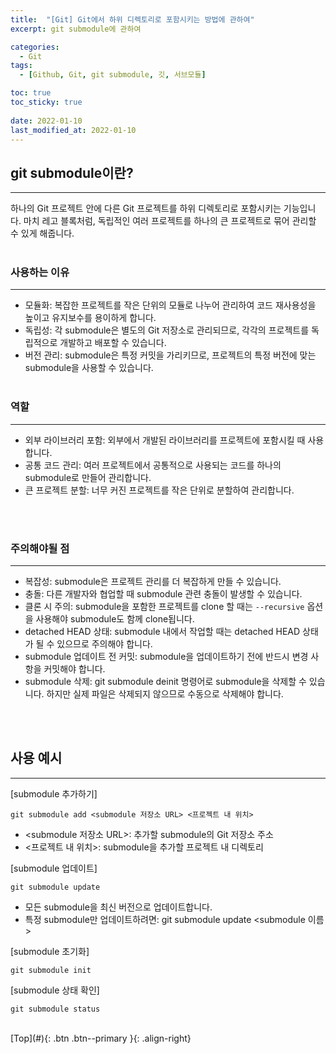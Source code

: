 ```yaml
---
title:  "[Git] Git에서 하위 디렉토리로 포함시키는 방법에 관하여"
excerpt: git submodule에 관하여

categories:
  - Git
tags:
  - [Github, Git, git submodule, 깃, 서브모듈]

toc: true
toc_sticky: true
 
date: 2022-01-10
last_modified_at: 2022-01-10
---
```



## git submodule이란?
---
하나의 Git 프로젝트 안에 다른 Git 프로젝트를 하위 디렉토리로 포함시키는 기능입니다. 마치 레고 블록처럼, 독립적인 여러 프로젝트를 하나의 큰 프로젝트로 묶어 관리할 수 있게 해줍니다.
<br><br>

### 사용하는 이유
---
* 모듈화: 복잡한 프로젝트를 작은 단위의 모듈로 나누어 관리하여 코드 재사용성을 높이고 유지보수를 용이하게 합니다.
* 독립성: 각 submodule은 별도의 Git 저장소로 관리되므로, 각각의 프로젝트를 독립적으로 개발하고 배포할 수 있습니다.
* 버전 관리: submodule은 특정 커밋을 가리키므로, 프로젝트의 특정 버전에 맞는 submodule을 사용할 수 있습니다.
<br><br>

### 역할
---
* 외부 라이브러리 포함: 외부에서 개발된 라이브러리를 프로젝트에 포함시킬 때 사용합니다.
* 공통 코드 관리: 여러 프로젝트에서 공통적으로 사용되는 코드를 하나의 submodule로 만들어 관리합니다.
* 큰 프로젝트 분할: 너무 커진 프로젝트를 작은 단위로 분할하여 관리합니다.

<br><br>

### 주의해야될 점
---
* 복잡성: submodule은 프로젝트 관리를 더 복잡하게 만들 수 있습니다.
* 충돌: 다른 개발자와 협업할 때 submodule 관련 충돌이 발생할 수 있습니다.
* 클론 시 주의: submodule을 포함한 프로젝트를 clone 할 때는 ```--recursive``` 옵션을 사용해야 submodule도 함께 clone됩니다.
* detached HEAD 상태: submodule 내에서 작업할 때는 detached HEAD 상태가 될 수 있으므로 주의해야 합니다.
* submodule 업데이트 전 커밋: submodule을 업데이트하기 전에 반드시 변경 사항을 커밋해야 합니다.
* submodule 삭제: git submodule deinit 명령어로 submodule을 삭제할 수 있습니다. 하지만 실제 파일은 삭제되지 않으므로 수동으로 삭제해야 합니다.

<br><br>

## 사용 예시
---


[submodule 추가하기]
```
git submodule add <submodule 저장소 URL> <프로젝트 내 위치>
```

* <submodule 저장소 URL>: 추가할 submodule의 Git 저장소 주소
* <프로젝트 내 위치>: submodule을 추가할 프로젝트 내 디렉토리<br>


[submodule 업데이트]
```
git submodule update
```

* 모든 submodule을 최신 버전으로 업데이트합니다.
* 특정 submodule만 업데이트하려면: git submodule update <submodule 이름><br>


[submodule 초기화]
```
git submodule init
```

[submodule 상태 확인]
```
git submodule status
```


<br>
[Top](#){: .btn .btn--primary }{: .align-right}